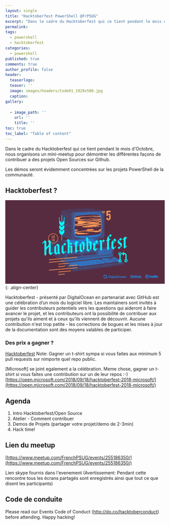 ```yaml
---
layout: single
title: "Hacktoberfest PowerShell @FrPSUG"
excerpt: "Dans le cadre du Hacktoberfest qui ce tient pendant le mois d'Octobre, nous organisons un mini-meetup pour démontrer les différentes façons de contribuer a des projets Open Sources sur Github."
permalink:
tags: 
  - powershell
  - hacktoberfest
categories:
  - powershell
published: true
comments: true
author_profile: false
header:
  teaserlogo:
  teaser: ''
  image: images/headers/Code01_1920x500.jpg
  caption:
gallery:

  - image_path: ''
    url: ''
    title: ''
toc: true
toc_label: "Table of content"
---
```


Dans le cadre du Hacktoberfest qui ce tient pendant le mois d'Octobre, nous organisons un mini-meetup pour démontrer les différentes façons de contribuer a des projets Open Sources sur Github.

Les démos seront évidemment concentrées sur les projets PowerShell de la communauté.

## Hacktoberfest ?

![image-center](/images/2018/2018-10-01-Hacktoberfest_PowerShell/hacktoberfest-2018-social-card-c8d2e1489f647f2e0a26e6f598adeb760872818905b34cd437afc7ac2857ceab.png){: .align-center}

Hacktoberfest - présenté par DigitalOcean en partenariat avec GitHub est une célébration d’un mois du logiciel libre. Les maintainers sont invités à guider les contributeurs potentiels vers les questions qui aideront à faire avancer le projet, et les contributeurs ont la possibilité de contribuer aux projets qu'ils aiment et à ceux qu'ils viennent de découvrir. Aucune contribution n'est trop petite - les corrections de bogues et les mises à jour de la documentation sont des moyens valables de participer.

### Des prix a gagner ?

[Hacktoberfest](https://hacktoberfest.digitalocean.com/)
Note: Gagner un t-shirt sympa si vous faites aux minimum 5 pull requests sur nimporte quel repo public.

[Microsoft] se joint egalement a la célébration. Meme chose, gagner un t-shirt si vous faites une contribution sur un de leur repos :-)
[https://open.microsoft.com/2018/09/18/hacktoberfest-2018-microsoft/](https://open.microsoft.com/2018/09/18/hacktoberfest-2018-microsoft/)

## Agenda

1. Intro Hacktoberfest/Open Source
1. Atelier - Comment contribuer
1. Demos de Projets (partager votre projet/demo de 2-3min)
1. Hack time!

## Lien du meetup

[https://www.meetup.com/FrenchPSUG/events/255186350/](https://www.meetup.com/FrenchPSUG/events/255186350/)

Lien skype fournis dans l'evenement
(Avertissement: Pendant cette rencontre tous les écrans partagés sont enregistrés ainsi que tout ce que disent les participants)

## Code de conduite

Please read our Events Code of Conduct (http://do.co/hacktoberconduct) before attending. Happy hacking!